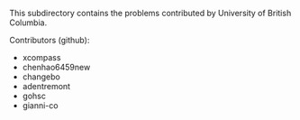 This subdirectory contains the problems contributed by University of British Columbia.

Contributors (github):
* xcompass
* chenhao6459new
* changebo
* adentremont
* gohsc
* gianni-co
